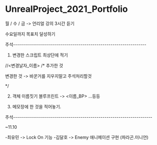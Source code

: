 # UnrealProject_2021_Portfolio


월 / 수 / 금 -> 언리얼 강의 3시간 듣기

수요일까지 목표치 달성하기


주석-------------------------------------------------------------------

1. 변경한 스크립트 최상단에 적기

  //<변경날자_이름>
  /*
  추가한 것

  변경한 것 -> 바꾼거를 지우지말고 주석처리할것

  */

2. 객체 이름짓기
블루프린트 -> <이름_BP> ...등등


3. 메모장에 한 것을 적어놓기.

주석----------------------------------------------------------------------

~11.10

-최유민 -> Lock On 기능
-김달호 -> Enemy 애니메이션 구현 (파라곤.미니언)

